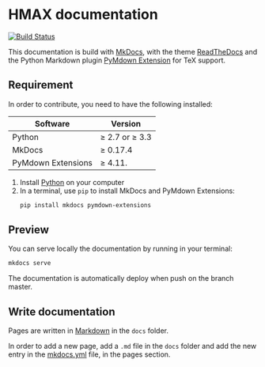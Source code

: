 HMAX documentation
==================

[![Build Status](https://travis-ci.org/EEVCOM-Montpellier/hmax-documentation.svg?branch=master)](https://travis-ci.org/EEVCOM-Montpellier/hmax-documentation)

This documentation is build with [MkDocs](https://www.mkdocs.org), with the theme [ReadTheDocs](https://readthedocs.org) and the Python Markdown plugin [PyMdown Extension](https://facelessuser.github.io/pymdown-extensions/) for TeX support.

Requirement
-----------

In order to contribute, you need to have the following installed:

| Software           | Version        |
|--------------------|----------------|
| Python             | ≥ 2.7 or ≥ 3.3 |
| MkDocs             | ≥ 0.17.4       |
| PyMdown Extensions | ≥ 4.11.        |

1. Install [Python](https://www.python.org) on your computer
2. In a terminal, use `pip` to install MkDocs and PyMdown Extensions:
    ```bash
    pip install mkdocs pymdown-extensions
    ```

Preview
-------

You can serve locally the documentation by running in your terminal:

```bash
mkdocs serve
```

The documentation is automatically deploy when push on the branch master.

Write documentation
-------------------

Pages are written in [Markdown](https://daringfireball.net/projects/markdown/) in the `docs` folder.

In order to add a new page, add a `.md` file in the `docs` folder and add the new entry in the [mkdocs.yml](/mkdocs.yml) file, in the pages section.